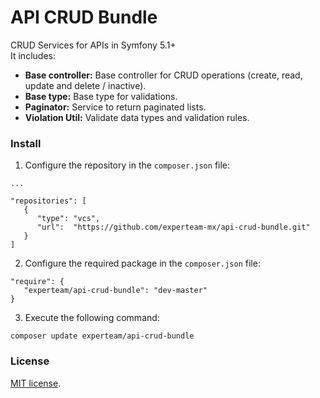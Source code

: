 API CRUD Bundle
=

CRUD Services for APIs in Symfony 5.1+ <br>
It includes:
- <b>Base controller:</b> Base controller for CRUD operations (create, read, update and delete / inactive).
- <b>Base type:</b> Base type for validations.
- <b>Paginator:</b> Service to return paginated lists.
- <b>Violation Util:</b> Validate data types and validation rules.

### Install

1. Configure the repository in the `composer.json` file: <br>
```
...

"repositories": [
   {
      "type": "vcs",
      "url":  "https://github.com/experteam-mx/api-crud-bundle.git"
   }
]  
```

2. Configure the required package in the `composer.json` file: <br>
```
"require": {
   "experteam/api-crud-bundle": "dev-master"
}
```

3. Execute the following command: <br>
```
composer update experteam/api-crud-bundle
```




### License
[MIT license](https://opensource.org/licenses/MIT).
